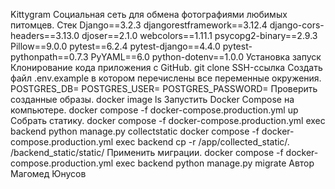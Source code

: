 Kittygram
Cоциальная сеть для обмена фотографиями любимых питомцев.
Стек
Django==3.2.3
djangorestframework==3.12.4
django-cors-headers==3.13.0
djoser==2.1.0
webcolors==1.11.1
psycopg2-binary==2.9.3
Pillow==9.0.0
pytest==6.2.4
pytest-django==4.4.0
pytest-pythonpath==0.7.3
PyYAML==6.0
python-dotenv==1.0.0
Установка запуск
Клонирование кода приложения с GitHub.
git clone SSH-ссылка
Создать файл .env.example в котором перечислены все переменные окружения.
POSTGRES_DB=
POSTGRES_USER=
POSTGRES_PASSWORD=
Проверить созданные образы.
docker image ls
Запустить Docker Compose на компьютере.
docker compose -f docker-compose.production.yml up
Собрать статику.
docker compose -f docker-compose.production.yml exec backend python manage.py collectstatic
docker compose -f docker-compose.production.yml exec backend cp -r /app/collected_static/. /backend_static/static/
Применить миграции.
docker compose -f docker-compose.production.yml exec backend python manage.py migrate
Автор
Магомед Юнусов